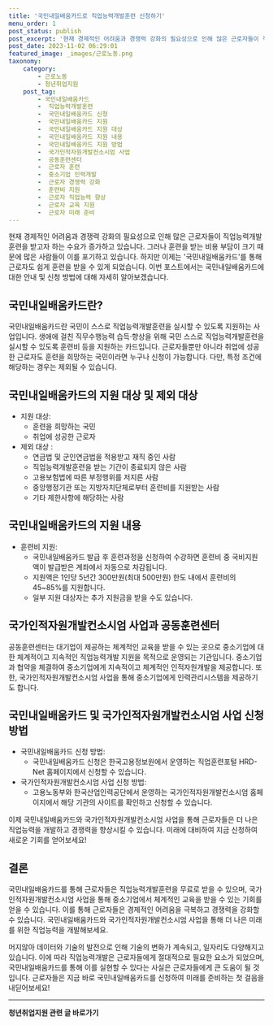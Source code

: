 ```yaml
---
title: '국민내일배움카드로 직업능력개발훈련 신청하기'
menu_order: 1
post_status: publish
post_excerpt: '현재 경제적인 어려움과 경쟁력 강화의 필요성으로 인해 많은 근로자들이 직업능력개발훈련을 받고자 하는 수요가 증가하고 있습니다. 그러나 훈련을 받는 비용 부담이 크기 때문에 많은 사람들이 이를 포기하고 있습니다. 하지만 이제는  국민내일배움카드 를 통해 근로자도 쉽게 훈련을 받을 수 있게 되었습니다. 이번 포스트에서는 국민내일배움카드에 대한 안내 및 신청 방법에 대해 자세히 알아보겠습니다.'
post_date: 2023-11-02 06:29:01
featured_image: _images/근로노동.png
taxonomy:
    category:
        - 근로노동
        - 청년취업지원
    post_tag:
        - 국민내일배움카드
        -  직업능력개발훈련
        -  국민내일배움카드 신청
        -  국민내일배움카드 지원
        -  국민내일배움카드 지원 대상
        -  국민내일배움카드 지원 내용
        -  국민내일배움카드 지원 방법
        -  국가인적자원개발컨소시엄 사업
        -  공동훈련센터
        -  근로자 훈련
        -  중소기업 인력개발
        -  근로자 경쟁력 강화
        -  훈련비 지원
        -  근로자 직업능력 향상
        -  근로자 교육 지원
        -  근로자 미래 준비
---
```




현재 경제적인 어려움과 경쟁력 강화의 필요성으로 인해 많은 근로자들이 직업능력개발훈련을 받고자 하는 수요가 증가하고 있습니다. 그러나 훈련을 받는 비용 부담이 크기 때문에 많은 사람들이 이를 포기하고 있습니다. 하지만 이제는 '국민내일배움카드'를 통해 근로자도 쉽게 훈련을 받을 수 있게 되었습니다. 이번 포스트에서는 국민내일배움카드에 대한 안내 및 신청 방법에 대해 자세히 알아보겠습니다.

## 국민내일배움카드란?

국민내일배움카드란 국민이 스스로 직업능력개발훈련을 실시할 수 있도록 지원하는 사업입니다. 생애에 걸친 직무수행능력 습득·향상을 위해 국민 스스로 직업능력개발훈련을 실시할 수 있도록 훈련비 등을 지원하는 카드입니다. 근로자들뿐만 아니라 취업에 성공한 근로자도 훈련을 희망하는 국민이라면 누구나 신청이 가능합니다. 다만, 특정 조건에 해당하는 경우는 제외될 수 있습니다.

## 국민내일배움카드의 지원 대상 및 제외 대상

- 지원 대상:
  - 훈련을 희망하는 국민
  - 취업에 성공한 근로자
- 제외 대상 :
  - 연금법 및 군인연금법을 적용받고 재직 중인 사람
  - 직업능력개발훈련을 받는 기간이 종료되지 않은 사람
  - 고용보험법에 따른 부정행위를 저지른 사람
  - 중앙행정기관 또는 지방자치단체로부터 훈련비를 지원받는 사람
  - 기타 제한사항에 해당하는 사람

## 국민내일배움카드의 지원 내용

- 훈련비 지원:
  - 국민내일배움카드 발급 후 훈련과정을 신청하여 수강하면 훈련비 중 국비지원액이 발급받은 계좌에서 자동으로 차감됩니다.
  - 지원액은 1인당 5년간 300만원(최대 500만원) 한도 내에서 훈련비의 45~85%를 지원합니다.
  - 일부 지원 대상자는 추가 지원금을 받을 수도 있습니다.

## 국가인적자원개발컨소시엄 사업과 공동훈련센터

공동훈련센터는 대기업이 제공하는 체계적인 교육을 받을 수 있는 곳으로 중소기업에 대한 체계적이고 지속적인 직업능력개발 지원을 목적으로 운영되는 기관입니다. 중소기업과 협약을 체결하여 중소기업에게 지속적이고 체계적인 인적자원개발을 제공합니다. 또한, 국가인적자원개발컨소시엄 사업을 통해 중소기업에게 인력관리시스템을 제공하기도 합니다.

## 국민내일배움카드 및 국가인적자원개발컨소시엄 사업 신청 방법

- 국민내일배움카드 신청 방법:
  - 국민내일배움카드 신청은 한국고용정보원에서 운영하는 직업훈련포털 HRD-Net 홈페이지에서 신청할 수 있습니다.
- 국가인적자원개발컨소시엄 사업 신청 방법:
  - 고용노동부와 한국산업인력공단에서 운영하는 국가인적자원개발컨소시엄 홈페이지에서 해당 기관의 사이트를 확인하고 신청할 수 있습니다.

이제 국민내일배움카드와 국가인적자원개발컨소시엄 사업을 통해 근로자들은 더 나은 직업능력을 개발하고 경쟁력을 향상시킬 수 있습니다. 미래에 대비하여 지금 신청하여 새로운 기회를 얻어보세요!

## 결론

국민내일배움카드를 통해 근로자들은 직업능력개발훈련을 무료로 받을 수 있으며, 국가인적자원개발컨소시엄 사업을 통해 중소기업에서 체계적인 교육을 받을 수 있는 기회를 얻을 수 있습니다. 이를 통해 근로자들은 경제적인 어려움을 극복하고 경쟁력을 강화할 수 있습니다. 국민내일배움카드와 국가인적자원개발컨소시엄 사업을 통해 더 나은 미래를 위한 직업능력을 개발해보세요.

머지않아 데이터와 기술의 발전으로 인해 기술의 변화가 계속되고, 일자리도 다양해지고 있습니다. 이에 따라 직업능력개발은 근로자들에게 절대적으로 필요한 요소가 되었으며, 국민내일배움카드를 통해 이를 실현할 수 있다는 사실은 근로자들에게 큰 도움이 될 것입니다. 근로자들은 지금 바로 국민내일배움카드를 신청하여 미래를 준비하는 첫 걸음을 내딛어보세요!
<!-- wp:separator -->
<hr class="wp-block-separator has-alpha-channel-opacity"/>
<!-- /wp:separator -->

<!-- wp:group {"backgroundColor":"base","layout":{"type":"constrained"}} -->
<div class="wp-block-group has-base-background-color has-background"><!-- wp:paragraph {"align":"center","fontSize":"medium"} -->
<p class="has-text-align-center has-large-font-size"><strong>청년취업지원 관련 글 바로가기</strong></p>
<!-- /wp:paragraph -->


<!-- wp:latest-posts
{"categories":[{"id":12739,"count":19,"description":"","link":"https://uknowlaw.com/category/%ec%b2%ad%eb%85%84%ec%b7%a8%ec%97%85%ec%a7%80%ec%9b%90/","name":"청년취업지원","slug":"청년취업지원","taxonomy":"category","parent":0,"meta":[],"_links":{"self":[{"href":"https://uknowlaw.com/wp-json/wp/v2/categories/12739"}],"collection":[{"href":"https://uknowlaw.com/wp-json/wp/v2/categories"}],"about":[{"href":"https://uknowlaw.com/wp-json/wp/v2/taxonomies/category"}],"wp:post_type":[{"href":"https://uknowlaw.com/wp-json/wp/v2/posts?categories=12739"}],"curies":[{"name":"wp","href":"https://api.w.org/{rel}","templated":true}]}}],"postsToShow":100,"excerptLength":28,"postLayout":"grid","columns":2,"featuredImageAlign":"left","featuredImageSizeSlug":"large","fontSize":18px} /--></div>
<!-- /wp:group -->